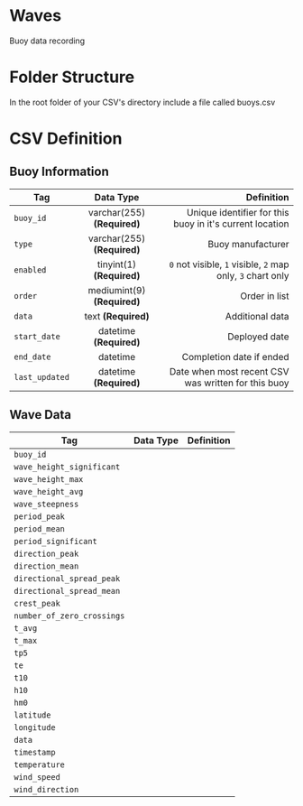 # Waves
Buoy data recording

# Folder Structure
In the root folder of your CSV's directory include a file called buoys.csv

# CSV Definition

## Buoy Information
| Tag        | Data Type           | Definition  |
| ------------- |:-------------:| -----:|
| `buoy_id` | varchar(255) **(Required)** | Unique identifier for this buoy in it's current location |
| `type` | varchar(255) **(Required)** | Buoy manufacturer |
| `enabled` | tinyint(1) **(Required)** | `0` not visible, `1` visible, `2` map only, `3` chart only  |
| `order` | mediumint(9) **(Required)** | Order in list |
| `data` | text **(Required)** | Additional data |
| `start_date` |  datetime **(Required)** | Deployed date |
| `end_date` |  datetime | Completion date if ended |
| `last_updated` | datetime **(Required)** | Date when most recent CSV was written for this buoy |

## Wave Data
| Tag        | Data Type           | Definition  |
| ------------- |:-------------:| -----:|
| `buoy_id` | | | 
| `wave_height_significant` | | | 
| `wave_height_max` | | | 
| `wave_height_avg` | | | 
| `wave_steepness` | | | 
| `period_peak` | | | 
| `period_mean` | | | 
| `period_significant` | | | 
| `direction_peak` | | | 
| `direction_mean` | | | 
| `directional_spread_peak` | | | 
| `directional_spread_mean` | | | 
| `crest_peak` | | | 
| `number_of_zero_crossings` | | | 
| `t_avg` | | | 
| `t_max` | | | 
| `tp5` | | | 
| `te` | | | 
| `t10` | | | 
| `h10` | | | 
| `hm0` | | | 
| `latitude` | | | 
| `longitude` | | | 
| `data` | | | 
| `timestamp` | | | 
| `temperature` | | | 
| `wind_speed` | | | 
| `wind_direction` | | |
